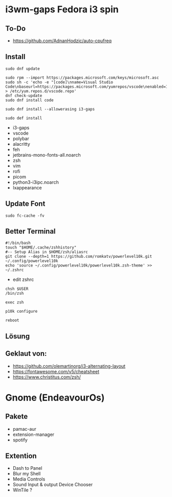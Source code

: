 # i3wm-gaps Fedora i3 spin

## To-Do
* https://github.com/AdnanHodzic/auto-cpufreq

## Install
```
sudo dnf update
```
```
sudo rpm --import https://packages.microsoft.com/keys/microsoft.asc
sudo sh -c 'echo -e "[code]\nname=Visual Studio Code\nbaseurl=https://packages.microsoft.com/yumrepos/vscode\nenabled=1\ngpgcheck=1\ngpgkey=https://packages.microsoft.com/keys/microsoft.asc" > /etc/yum.repos.d/vscode.repo'
dnf check-update
sudo dnf install code
```

```
sudo dnf install --allowerasing i3-gaps
```

```
sudo def install
```

* i3-gaps
* vscode
* polybar
* alacritty
* feh
* jetbrains-mono-fonts-all.noarch
* zsh
* vim
* rofi
* picom
* python3-i3ipc.noarch
* lxappearance


## Update Font
```
sudo fc-cache -fv
```

## Better Terminal
```
#!/bin/bash
touch "$HOME/.cache/zshhistory"
#-- Setup Alias in $HOME/zsh/aliasrc
git clone --depth=1 https://github.com/romkatv/powerlevel10k.git ~/.config/powerlevel10k
echo 'source ~/.config/powerlevel10k/powerlevel10k.zsh-theme' >> ~/.zshrc
```
* edit zshrc
```
chsh $USER
/bin/zsh
```
```
exec zsh
```
```
p10k configure
```
```
reboot
```

## Lösung

## Geklaut von:
* https://github.com/olemartinorg/i3-alternating-layout
* https://fontawesome.com/v5/cheatsheet
* https://www.christitus.com/zsh/

# Gnome (EndeavourOs)

## Pakete
* pamac-aur
* extension-manager
* spotify

## Extention
* Dash to Panel
* Blur my Shell
* Media Controls
* Sound Input & output Device Chooser
* WinTile ?
